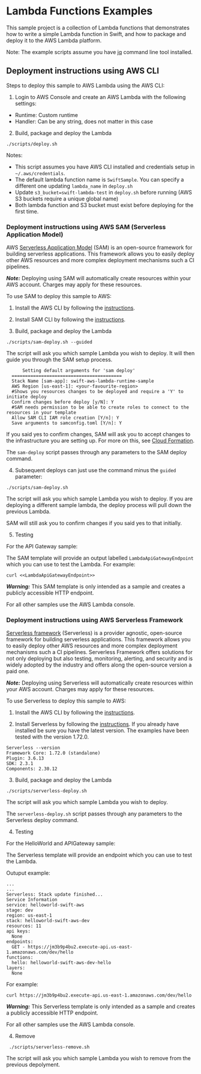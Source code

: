 # Lambda Functions Examples

This sample project is a collection of Lambda functions that demonstrates
how to write a simple Lambda function in Swift, and how to package and deploy it
to the AWS Lambda platform.

Note: The example scripts assume you have [jq](https://stedolan.github.io/jq/download/) command line tool installed.

## Deployment instructions using AWS CLI

Steps to deploy this sample to AWS Lambda using the AWS CLI:

1. Login to AWS Console and create an AWS Lambda with the following settings:
  * Runtime: Custom runtime
  * Handler: Can be any string, does not matter in this case

2. Build, package and deploy the Lambda

  ```
  ./scripts/deploy.sh
  ```

  Notes: 
  - This script assumes you have AWS CLI installed and credentials setup in `~/.aws/credentials`.
  - The default lambda function name is `SwiftSample`. You can specify a different one updating `lambda_name` in `deploy.sh`
  - Update `s3_bucket=swift-lambda-test` in `deploy.sh` before running (AWS S3 buckets require a unique global name)
  - Both lambda function and S3 bucket must exist before deploying for the first time.

### Deployment instructions using AWS SAM (Serverless Application Model)

AWS [Serverless Application Model](https://aws.amazon.com/serverless/sam/) (SAM) is an open-source framework for building serverless applications. This framework allows you to easily deploy other AWS resources and more complex deployment mechanisms such a CI pipelines.

***Note:*** Deploying using SAM will automatically create resources within your AWS account. Charges may apply for these resources.

To use SAM to deploy this sample to AWS:

1. Install the AWS CLI by following the [instructions](https://docs.aws.amazon.com/cli/latest/userguide/cli-chap-install.html).

2. Install SAM CLI by following the [instructions](https://aws.amazon.com/serverless/sam/).

3. Build, package and deploy the Lambda

  ```
  ./scripts/sam-deploy.sh --guided
  ```

The script will ask you which sample Lambda you wish to deploy. It will then guide you through the SAM setup process.

  ```
        Setting default arguments for 'sam deploy'
	=========================================
	Stack Name [sam-app]: swift-aws-lambda-runtime-sample
	AWS Region [us-east-1]: <your-favourite-region>
	#Shows you resources changes to be deployed and require a 'Y' to initiate deploy
	Confirm changes before deploy [y/N]: Y
	#SAM needs permission to be able to create roles to connect to the resources in your template
	Allow SAM CLI IAM role creation [Y/n]: Y
	Save arguments to samconfig.toml [Y/n]: Y
  ```

If you said yes to confirm changes, SAM will ask you to accept changes to the infrastructure you are setting up. For more on this, see [Cloud Formation](https://aws.amazon.com/cloudformation/).

The `sam-deploy` script passes through any parameters to the SAM deploy command.

4. Subsequent deploys can just use the command minus the `guided` parameter:

  ```
  ./scripts/sam-deploy.sh
  ```

The script will ask you which sample Lambda you wish to deploy. If you are deploying a different sample lambda, the deploy process will pull down the previous Lambda.

SAM will still ask you to confirm changes if you said yes to that initially.

5. Testing

For the API Gateway sample:

The SAM template will provide an output labelled `LambdaApiGatewayEndpoint` which you can use to test the Lambda. For example:

  ```
  curl <<LambdaApiGatewayEndpoint>>
  ```  

***Warning:*** This SAM template is only intended as a sample and creates a publicly accessible HTTP endpoint.

For all other samples use the AWS Lambda console.

### Deployment instructions using AWS Serverless Framework

[Serverless framework](https://www.serverless.com/open-source/) (Serverless) is a provider agnostic, open-source framework for building serverless applications. This framework allows you to easily deploy other AWS resources and more complex deployment mechanisms such a CI pipelines. Serverless Framework offers solutions for not only deploying but also testing, monitoring, alerting, and security and is widely adopted by the industry and offers along the open-source version a paid one.

***Note:*** Deploying using Serverless will automatically create resources within your AWS account. Charges may apply for these resources.

To use Serverless to deploy this sample to AWS:

1. Install the AWS CLI by following the [instructions](https://docs.aws.amazon.com/cli/latest/userguide/cli-chap-install.html).

2. Install Serverless by following the [instructions](https://www.serverless.com/framework/docs/getting-started/).
If you already have installed be sure you have the latest version.
The examples have been tested with the version 1.72.0.

```
Serverless --version
Framework Core: 1.72.0 (standalone)
Plugin: 3.6.13
SDK: 2.3.1
Components: 2.30.12
```

3. Build, package and deploy the Lambda

  ```
  ./scripts/serverless-deploy.sh
  ```

The script will ask you which sample Lambda you wish to deploy.

The `serverless-deploy.sh` script passes through any parameters to the Serverless deploy command.

4. Testing

For the HelloWorld and APIGateway sample:

The Serverless template will provide an endpoint which you can use to test the Lambda. 

Outuput example:

```
...
...
Serverless: Stack update finished...
Service Information
service: helloworld-swift-aws
stage: dev
region: us-east-1
stack: helloworld-swift-aws-dev
resources: 11
api keys:
  None
endpoints:
  GET - https://jm3b9p4bu2.execute-api.us-east-1.amazonaws.com/dev/hello
functions:
  hello: helloworld-swift-aws-dev-hello
layers:
  None
```

For example:

  ```
  curl https://jm3b9p4bu2.execute-api.us-east-1.amazonaws.com/dev/hello
  ```  

***Warning:*** This Serverless template is only intended as a sample and creates a publicly accessible HTTP endpoint.

For all other samples use the AWS Lambda console.

4. Remove

 ```
  ./scripts/serverless-remove.sh
  ```

The script will ask you which sample Lambda you wish to remove from the previous depolyment.